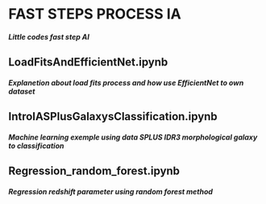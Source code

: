 # FAST STEPS PROCESS IA


##### Little codes fast step AI

## LoadFitsAndEfficientNet.ipynb
##### Explanetion about load fits process and how use EfficientNet to own dataset

## IntroIASPlusGalaxysClassification.ipynb
##### Machine learning exemple using data SPLUS IDR3 morphological galaxy to classification 

## Regression_random_forest.ipynb
##### Regression redshift parameter using random forest method


